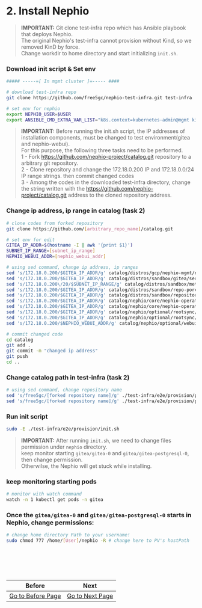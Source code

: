 # 2. Install Nephio

> **IMPORTANT:** Git clone test-infra repo which has Ansible playbook that deploys Nephio. \
> The original Nephio's test-infra cannot provision without Kind, so we removed KinD by force. \
> Change workdir to home directory and start initializing `init.sh`.

### Download init script & Set env

```bash
##### -----=[ In mgmt cluster ]=----- ####

# download test-infra repo
git clone https://github.com/free5gc/nephio-test-infra.git test-infra

# set env for nephio
export NEPHIO_USER=$USER
export ANSIBLE_CMD_EXTRA_VAR_LIST="k8s.context=kubernetes-admin@mgmt kind.enabled=false host_min_vcpu=4 host_min_cpu_ram=8"
```

> **IMPORTANT:** Before running the init.sh script, the IP addresses of installation components, must be changed to  test environment(gitea and nephio-webui). \
> For this purpose, the following three tasks need to be performed. \
> 1 - Fork https://github.com/nephio-project/catalog.git repository to a arbitrary git repository. \
> 2 - Clone repository and change the 172.18.0.200 IP and 172.18.0.0/24 IP range strings. then commit changed codes\
> 3 - Among the codes in the downloaded test-infra directory, change the string written with the https://github.com/nephio-project/catalog.git address to the cloned repository address.

### Change ip address, ip range in catalog (task 2)

```bash
# clone codes from forked repository
git clone https://github.com/[arbitrary_repo_name]/catalog.git

# set env for edit
GITEA_IP_ADDR=$(hostname -I | awk '{print $1}')
SUBNET_IP_RANGE=[subnet_ip_range]
NEPHIO_WEBUI_ADDR=[nephio_webui_addr]

# using sed command, change ip address, ip ranges
sed 's/172.18.0.200/$GITEA_IP_ADDR/g' catalog/distros/gcp/nephio-mgmt/nephio-controllers/app/deployment-token-controller.yaml
sed 's/172.18.0.200/$GITEA_IP_ADDR/g' catalog/distros/sandbox/gitea/service-gitea.yaml
sed 's/172.18.0.200\/20/$SUBNET_IP_RANGE/g' catalog/distros/sandbox/metallb-sandbox-config/ipaddresspool.yaml
sed 's/172.18.0.200/$GITEA_IP_ADDR/g' catalog/distros/sandbox/repo-porch.yaml
sed 's/172.18.0.200/$GITEA_IP_ADDR/g' catalog/distros/sandbox/repository/set-values.yaml
sed 's/172.18.0.200/$GITEA_IP_ADDR/g' catalog/nephio/core/nephio-operator/app/controller/deployment-controller.yaml
sed 's/172.18.0.200/$GITEA_IP_ADDR/g' catalog/nephio/core/nephio-operator/app/controller/deployment-token-controller.yaml
sed 's/172.18.0.200/$GITEA_IP_ADDR/g' catalog/nephio/optional/rootsync/rootsync.yaml
sed 's/172.18.0.200/$GITEA_IP_ADDR/g' catalog/nephio/optional/rootsync/set-values.yaml
sed 's/172.18.0.200/$NEPHIO_WEBUI_ADDR/g' catalog/nephio/optional/webui/service.yaml

# commit changed code
cd catalog
git add .
git commit -m "changed ip address"
git push
cd ..
```

### Change catalog path in test-infra (task 2)

```bash
# using sed command, change repository name
sed 's/free5gc/[forked repository name]/g' ./test-infra/e2e/provision/playbooks/roles/bootstrap/defaults/main.yaml
sed 's/free5gc/[forked repository name]/g' ./test-infra/e2e/provision/playbooks/roles/install/defaults/main.yaml
```

### Run init script

```bash
sudo -E ./test-infra/e2e/provision/init.sh
```

> **IMPORTANT:** After running `init.sh`, we need to change files permission under `nephio` directory. \
> keep monitor starting `gitea/gitea-0` and `gitea/gitea-postgresql-0`, then change permission. \
> Otherwilse, the Nephio will get stuck while installing.

###  keep monitoring starting pods

```bash
# monitor with watch command
watch -n 1 kubectl get pods -n gitea
```

### Once the `gitea/gitea-0` and `gitea/gitea-postgresql-0` starts in Nephio, change permissions:

```bash
# change home directory Path to your username!
sudo chmod 777 /home/[User]/nephio -R # change here to PV's hostPath
```

<br></br>
---
|Before|Next|
|--|--|
|[ Go to Before Page](1_prerequsites.md) | [ Go to Next Page ](3_add_k8s_clusters_to_nephio.md)|